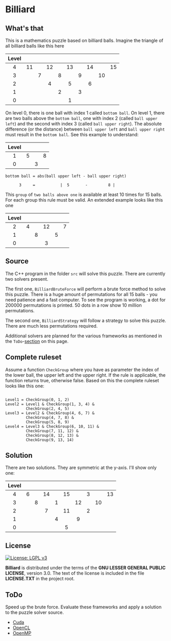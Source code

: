 # Billiard #

## What's that ##

This is a mathematics puzzle based on billiard balls. Imagine the triangle of all billiard balls like this here

| Level |       |       |       |       |       |       |       |       |       |
| :---: | :---: | :---: | :---: | :---: | :---: | :---: | :---: | :---: | :---: |
|     4 |    11 |       |    12 |       |    13 |       |    14 |       |    15 |
|     3 |       |     7 |       |     8 |       |     9 |       |    10 |       |
|     2 |       |       |     4 |       |     5 |       |     6 |       |       |
|     1 |       |       |       |     2 |       |     3 |       |       |       |
|     0 |       |       |       |       |     1 |       |       |       |       |

On level 0, there is one ball with index 1 called `bottom ball`. On level 1, there are two balls above the `bottom ball`, one with index 2 (called `ball upper left`) and the second with index 3 (called `ball upper right`). The absolute difference (or the distance) between `ball upper left` and `ball upper right` must result in the `bottom ball`. See this example to understand:

| Level |       |       |       |
| :---: | :---: | :---: | :---: |
|     1 |     5 |       |     8 |
|     0 |       |     3 |       |

```
bottom ball = abs(ball upper left - ball upper right)

      3     =           |  5       -         8 |
```

This `group` of `two balls above one` is available at least 10 times for 15 balls. For each group this rule must be valid. An extended example looks like this one

| Level |       |       |       |       |       |
| :---: | :---: | :---: | :---: | :---: | :---: |
|     2 |     4 |       |    12 |       |     7 |
|     1 |       |     8 |       |     5 |       |
|     0 |       |       |     3 |       |       |

## Source ##

The C++ program in the folder `src` will solve this puzzle. There are currently two solvers present.

The first one, `BilliardBruteForce` will perform a brute force method to solve this puzzle. There is a huge amount of permutations for all 15 balls - you need patience and a fast computer. To see the program is working, a dot for 200000 permutations is printed. 50 dots in a row show 10 million permutations.

The second one, `BilliardStrategy` will follow a strategy to solve this puzzle. There are much less permutations required.

Additional solvers are planned for the various frameworks as mentioned in the `ToDo`-[section](#ToDo) on this page.

## Complete ruleset ##

Assume a function `CheckGroup` where you have as parameter the index of the lower ball, the upper left and the upper right. If the rule is applicable, the function returns true, otherwise false. Based on this the complete ruleset looks like this one:

```

Level1 = CheckGroup(0, 1, 2)
Level2 = Level1 & CheckGroup(1, 3, 4) &
         CheckGroup(2, 4, 5)
Level3 = Level2 & CheckGroup(4, 6, 7) &
         CheckGroup(4, 7, 8) &
         CheckGroup(5, 8, 9)
Level4 = Level3 & CheckGroup(6, 10, 11) &
         CheckGroup(7, 11, 12) &
         CheckGroup(8, 12, 13) &
         CheckGroup(9, 13, 14)
```

## Solution ##

There are two solutions. They are symmetric at the y-axis. I'll show only one:

| Level |       |       |       |       |       |       |       |       |       |
| :---: | :---: | :---: | :---: | :---: | :---: | :---: | :---: | :---: | :---: |
|     4 |     6 |       |    14 |       |    15 |       |     3 |       |    13 |
|     3 |       |     8 |       |     1 |       |    12 |       |    10 |       |
|     2 |       |       |     7 |       |    11 |       |     2 |       |       |
|     1 |       |       |       |     4 |       |     9 |       |       |       |
|     0 |       |       |       |       |     5 |       |       |       |       |


## License ##

[![License: LGPL v3](https://img.shields.io/badge/License-LGPL%20v3-blue.svg)](http://www.gnu.org/licenses/lgpl-3.0 "LGPL-3.0")

**Billiard** is distributed under the terms of the **GNU LESSER GENERAL PUBLIC LICENSE**, version 3.0. The text of the license is included in the file **LICENSE.TXT** in the project root.

## <a name="ToDo"></a>ToDo ##

Speed up the brute force. Evaluate these frameworks and apply a solution to the puzzle solver source.

* [Cuda](https://developer.nvidia.com/about-cuda)
* [OpenCL](https://www.khronos.org/opencl/)
* [OpenMP](http://www.openmp.org/)
